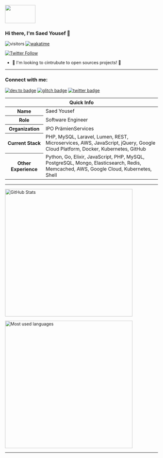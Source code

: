 <!-- top left -->
<a href="#">
    <img src="https://media1.giphy.com/media/L0C3eo0XgklO7iqXRC/source.gif" width="100" height="60"/> 
</a>

### Hi there, I'm Saed Yousef 👋

![visitors](https://visitor-badge.glitch.me/badge?page_id=saedyousef.saedyousef&left_color=green&right_color=red)
[![wakatime](https://wakatime.com/badge/user/03bf07e2-4c78-4826-8603-8922f0241061.svg)](https://wakatime.com/@03bf07e2-4c78-4826-8603-8922f0241061)
<p>
  <a href="https://twitter.com/saedqyousef">
    <img alt="Twitter Follow" src="https://img.shields.io/twitter/follow/saedqyousef?style=for-the-badge">
  </a>
</p>


- 🔭 I'm looking to cintrubute to open sources projects! 👯
---

### Connect with me:
[![dev.to badge](https://img.shields.io/badge/linkedin-Saed%20Yousef-%230177B5?style=flat&logo=linkedin)](https://www.linkedin.com/in/saedyousef)
[![glitch badge](https://img.shields.io/badge/facebook-Saed%20Yousef-%230177B5?style=flat&logo=facebook)](https://www.facebook.com/saedqyousef)
[![twitter badge](https://img.shields.io/badge/instagram-@saedqyousef-%23E4415F?style=flat&logo=instagram&logoColor=white)](https://www.instagram.com/saedqyousef)


<table>
  <thead>
    <tr>
      <th colspan="2">Quick Info</th>
    </tr>
  </thead>
  <tbody>
    <tr><th scope='row'>Name</th><td>Saed Yousef</td></tr>
    <tr><th scope='row'>Role</th><td>Software Engineer</td></tr>
    <tr><th scope='row'>Organization</th><td>IPO PrämienServices</td></tr>
    <tr><th scope='row'>Current Stack</th><td>PHP, MySQL, Laravel, Lumen, REST, Microservices, AWS, JavaScript, jQuery, Google Cloud Platform, Docker, Kubernetes, GitHub </td></tr>
    <tr><th scope='row'>Other Experience</th><td>Python, Go, Elixir, JavaScript, PHP, MySQL, PostgreSQL, Mongo, Elasticsearch, Redis, Memcached, AWS, Google Cloud, Kubernetes, Shell</td></tr>
  </tbody>
</table>

---

 <!-- GitHub stats -->
<p align="left">
  <img align="center" src="https://github-readme-stats.vercel.app/api?username=saedyousef&show_icons=true&count_private=true&hide_title=true" alt="GitHub Stats" width="420"/>
   
</p>
 <!-- Most Used Languages -->
<p >
  <img align="center" src="https://github-readme-stats.vercel.app/api/top-langs/?username=saedyousef&show_icons=true&include_all_commits=true&hide_title=true&layout=compact&hide=css,html,blade" alt="Most used languages" width="420"/>
</p>

---



[twitter]: https://twitter.com/saedqyousef
[linkedin]: https://www.linkedin.com/in/saedyousef/
[instagram]: https://www.instagram.com/saedqyousef/
[facebook]: https://www.facebook.com/saedqyousef


  <!-- vercel github profile trophy -->
<!--<p align="center">
  <img src="https://github-profile-trophy.vercel.app/?username=saedyousef&column=6&theme=onedark&title=Commit,PullRequest,Repositories,Followers,Stars,Issues"/>
</p> -->

